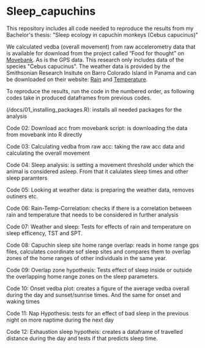 # Sleep_capuchins

This repository includes all code needed to reproduce the results from my Bachelor's thesis: "Sleep ecology in capuchin monkeys (Cebus capucinus)"

We calculated vedba (overall movement) from raw accelerometry data that is available for download from the project called “Food for thought” on [Movebank](https://www.movebank.org/). 
As is the GPS data.
This research only includes data of the species "Cebus capucinus". 
The weather data is provided by the Smithsonian Research Insitute on Barro Colorado Island in Panama and can be downloaded on their website: [Rain](https://smithsonian.figshare.com/articles/dataset/Barro_Colorado_Island_Clearing_Precipitation/10042463) and [Temperature](https://smithsonian.figshare.com/articles/dataset/Barro_Colorado_Island_Clearing_Air_Temperature/10042451).

To reproduce the results, run the code in the numbered order, as following codes take in produced dataframes from previous codes.
  
(/docs/01_installing_packages.R): installs all needed packages for the analysis

Code 02: Download acc from movebank script: is downloading the data from movebank into R directly

Code 03: Calculating vedba from raw acc: taking the raw acc data and calculating the overall movement 

Code 04: Sleep analysis: is setting a movement threshold under which the animal is considered asleep. From that it calulates sleep times and other sleep paramters

Code 05: Looking at weather data: is preparing the weather data, removes outiners etc.

Code 06: Rain-Temp-Correlation: checks if there is a correlation between rain and temperature that needs to be considered in further analysis 

Code 07: Weather and sleep: Tests for effects of rain and temperature on sleep efficency, TST and SPT. 

Code 08: Capuchin sleep site home range overlap: reads in home range gps files, calculates coordinate sof sleep sites and compares them to overlap zones of the home ranges of other individuals in the same year.

Code 09: Overlap zone hypothesis: Tests effect of sleep inside or outside the overlapping home range zones on the sleep parameters.

Code 10: Onset vedba plot: creates a figure of the average vedba overall during the day and sunset/sunrise times. And the same for onset and waking times

Code 11: Nap Hypothesis: tests for an effect of bad sleep in the previous night on more naptime during the next day

Code 12: Exhaustion sleep hypotheis: creates a dataframe of travelled distance during the day and tests if that predicts sleep time.
